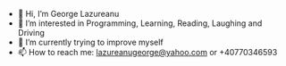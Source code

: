 - 👋 Hi, I’m George Lazureanu
- 👀 I’m interested in Programming, Learning, Reading, Laughing and Driving
- 🌱 I’m currently trying to improve myself
- 📫 How to reach me: lazureanugeorge@yahoo.com or +40770346593

<!---
clokerul/clokerul is a ✨ special ✨ repository because its `README.md` (this file) appears on your GitHub profile.
You can click the Preview link to take a look at your changes.
--->
